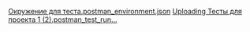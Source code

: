 [Окружение для теста.postman_environment.json](https://github.com/user-attachments/files/21535011/postman_environment.json)
[Uploading Тесты для проекта 1 (2).postman_test_run…]()
